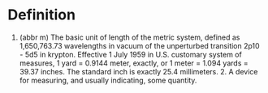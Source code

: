 # Definition

1.  (abbr m) The basic unit of length of the metric system, defined as
    1,650,763.73 wavelengths in vacuum of the unperturbed transition
    2p10 - 5d5 in krypton. Effective 1 July 1959 in U.S. customary
    system of measures, 1 yard = 0.9144 meter, exactly, or 1 meter =
    1.094 yards = 39.37 inches. The standard inch is exactly 25.4
    millimeters. 2. A device for measuring, and usually indicating, some
    quantity.
